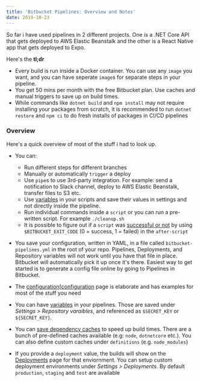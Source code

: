```yaml
---
title: 'Bitbucket Pipelines: Overview and Notes'
date: 2019-10-23
---
```


So far i have used pipelines in 2 different projects. One is a .NET Core API that gets deployed to AWS Elastic Beanstalk and the other is a React Native app that gets deployed to Expo.

Here's the **tl;dr**

- Every build is run inside a Docker container. You can use any `image` you want, and you can have seperate `image`s for separate steps in your pipeline.
- You get 50 mins per month with the free Bitbucket plan. Use caches and manual triggers to save up on build times.
- While commands like `dotnet build` and `npm install` may not require installing your packages from scratch, it is recommended to run `dotnet restore` and `npm ci` to do fresh installs of packages in CI/CD pipelines


### Overview

Here's a quick overview of most of the stuff i had to look up.

- You can:
  - Run different steps for different branches
  - Manually or automatically `trigger` a deploy
  - Use `pipe`s to use 3rd-party integration. For example: send a notification to Slack channel, deploy to AWS Elastic Beanstalk, transfer files to S3 etc.
  - Use [variables][variables] in your scripts and save their values in settings and not directly inside the pipeline.
  - Run individual commands inside a `script` or you can run a pre-written script. For example `./cleanup.sh` 
  - It is possible to figure out if a `script` was [successful or not][after-script] by using `$BITBUCKET_EXIT_CODE` (0 = success, 1 = failed)  in the `after-script`

- You save your configuration, written in YAML, in a file called `bitbucket-pipelines.yml` in the root of your repo. Pipelines, Deployments, and Repository variables will not work until you have that file in place. Bitbucket will automatically pick it up once it's there. Easiest way to get started is to generate a config file online by going to Pipelines in Bitbucket.
- The [configuration][[configuration] page is elaborate and has examples for most of the stuff you need
- You can have [variables][variables] in your pipelines. Those are saved under _Settings > Repository varaibles_, and referenced as `$SECRET_KEY` or `${SECRET_KEY}`.
- You can [save dependency caches][caching] to speed up build times. There are a bunch of pre-defined caches available (e.g: `node`, `dotnetcore` etc.). You can also define custom caches under `definitions` (e.g. `node_modules`)
- If you provide a `deployment` value, the builds will show on the [Deployments][deployments] page for that enviornment. You can setup custom deployment environments under _Settings > Deployments_. By default `production`, `staging` and `test` are available


[configuration]: https://confluence.atlassian.com/bitbucket/configure-bitbucket-pipelines-yml-792298910.html
[variables]: https://confluence.atlassian.com/bitbucket/variables-in-pipelines-794502608.html
[caching]: https://confluence.atlassian.com/bitbucket/caching-dependencies-895552876.html
[deployments]: https://confluence.atlassian.com/bitbucket/set-up-bitbucket-deployments-968683907.html
[after-script]: (https://bitbucket.org/blog/after-scripts-now-available-for-bitbucket-pipelines)